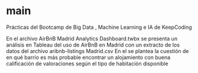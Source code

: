 # main
Prácticas del Bootcamp de Big Data , Machine Learning e IA de KeepCoding

En el archivo AirBnB Madrid Analytics Dashboard.twbx se presenta un análisis en Tableau del uso de AirBnB en Madrid con un extracto de los datos del archivo aribnb-listings Madrid.csv
En el se plantea la cuestión de en qué barrio es más probable encontrar un alojamiento con buena calificación de valoraciones según el tipo de habitación disponible
